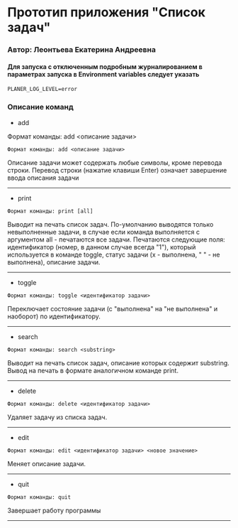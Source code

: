 # Прототип приложения "Список задач"
 
### Автор: Леонтьева Екатерина Андреевна
#### Для запуска  с отключенным подробным журналированием в параметрах запуска в Environment variables следует указать

```
PLANER_LOG_LEVEL=error
```
 
### Описание команд
 
* add

Формат команды: add <описание задачи>
 
```
Формат команды: add <описание задачи>
```
Описание задачи может содержать любые символы, кроме перевода строки.
Перевод строки (нажатие клавиши Enter) означает завершение ввода описания задачи
 ________________
* print

```
Формат команды: print [all]
```
Выводит на печать список задач. По-умолчанию выводятся только невыполненные задачи,
в случае если команда выполняется с аргументом all - печатаются все задачи.
Печатаются следующие поля:
идентификатор (номер, в данном случае всегда "1"), который используется в команде toggle,
статус задачи (x - выполнена, " " - не выполнена), описание задачи.
_________________
* toggle

```
Формат команды: toggle <идентификатор задачи>
```
Переключает состояние задачи (с "выполнена" на "не выполнена" и наоборот) по идентификатору.
__________
* search

```
Формат команды: search <substring>
```
Выводит на печать список задач, описание которых содержит substring. Вывод на печать в формате аналогичном команде print.

______
* delete

```
Формат команды: delete <идентификатор задачи>
```
Удаляет задачу из списка задач.
______
* edit

```
Формат команды: edit <идентификатор задачи> <новое значение>
```
Меняет описание задачи.
______
* quit

```
Формат команды: quit
```
Завершает работу программы
______
